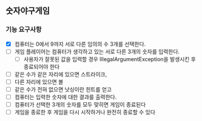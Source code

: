 ## 숫자야구게임

### 기능 요구사항

- [x] 컴퓨터는 0에서 9까지 서로 다른 임의의 수 3개를 선택한다.
- [ ] 게임 플레이어는 컴퓨터가 생각하고 있는 서로 다른 3개의 숫자를 입력한다.
    - [ ] 사용자가 잘못된 값을 입력할 경우 IllegalArgumentException을 발생시킨 후 종료되어야 한다
- [ ] 같은 수가 같은 자리에 있으면 스트라이크,
- [ ] 다른 자리에 있으면 볼
- [ ] 같은 수가 전혀 없으면 낫싱이란 힌트를 얻고
- [ ] 컴퓨터는 입력한 숫자에 대한 결과를 출력한다.
- [ ] 컴퓨터가 선택한 3개의 숫자를 모두 맞히면 게임이 종료된다
- [ ] 게임을 종료한 후 게임을 다시 시작하거나 완전히 종료할 수 있다